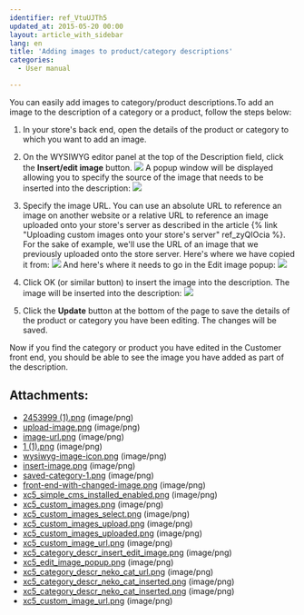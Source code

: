 ```yaml
---
identifier: ref_VtuUJTh5
updated_at: 2015-05-20 00:00
layout: article_with_sidebar
lang: en
title: 'Adding images to product/category descriptions'
categories:
  - User manual

---
```



You can easily add images to category/product descriptions.To add an image to the description of a category or a product, follow the steps below:

1.  In your store's back end, open the details of the product or category to which you want to add an image. 
2.  On the WYSIWYG editor panel at the top of the Description field, click the **Insert/edit image** button.
    ![]({{site.baseurl}}/attachments/6389867/8717805.png?effects=drop-shadow)
    A popup window will be displayed allowing you to specify the source of the image that needs to be inserted into the description:
    ![]({{site.baseurl}}/attachments/6389867/8717806.png?effects=drop-shadow)
3.  Specify the image URL. You can use an absolute URL to reference an image on another website or a relative URL to reference an image uploaded onto your store's server as described in the article {% link "Uploading custom images onto your store's server" ref_zyQIOcia %}. For the sake of example, we'll use the URL of an image that we previously uploaded onto the store server. Here's where we have copied it from:
    ![]({{site.baseurl}}/attachments/6389867/8717799.png?effects=drop-shadow)
    And here's where it needs to go in the Edit image popup:
    ![]({{site.baseurl}}/attachments/6389867/8717807.png?effects=drop-shadow)
4.  Click OK (or similar button) to insert the image into the description. The image will be inserted into the description:
    ![]({{site.baseurl}}/attachments/6389867/8717808.png?effects=drop-shadow)

5.  Click the **Update** button at the bottom of the page to save the details of the product or category you have been editing. The changes will be saved. 

Now if you find the category or product you have edited in the Customer front end, you should be able to see the image you have added as part of the description.

## Attachments:

* [2453999 (1).png]({{site.baseurl}}/attachments/6389867/6586592.png) (image/png)
* [upload-image.png]({{site.baseurl}}/attachments/6389867/6586593.png) (image/png)
* [image-url.png]({{site.baseurl}}/attachments/6389867/6586594.png) (image/png)
* [1 (1).png]({{site.baseurl}}/attachments/6389867/6586595.png) (image/png)
* [wysiwyg-image-icon.png]({{site.baseurl}}/attachments/6389867/6586596.png) (image/png)
* [insert-image.png]({{site.baseurl}}/attachments/6389867/6586597.png) (image/png)
* [saved-category-1.png]({{site.baseurl}}/attachments/6389867/6586598.png) (image/png)
* [front-end-with-changed-image.png]({{site.baseurl}}/attachments/6389867/6586599.png) (image/png)
* [xc5_simple_cms_installed_enabled.png]({{site.baseurl}}/attachments/6389867/8717776.png) (image/png)
* [xc5_custom_images.png]({{site.baseurl}}/attachments/6389867/8717777.png) (image/png)
* [xc5_custom_images_select.png]({{site.baseurl}}/attachments/6389867/8717778.png) (image/png)
* [xc5_custom_images_upload.png]({{site.baseurl}}/attachments/6389867/8717792.png) (image/png)
* [xc5_custom_images_uploaded.png]({{site.baseurl}}/attachments/6389867/8717793.png) (image/png)
* [xc5_custom_image_url.png]({{site.baseurl}}/attachments/6389867/8717810.png) (image/png)
* [xc5_category_descr_insert_edit_image.png]({{site.baseurl}}/attachments/6389867/8717805.png) (image/png)
* [xc5_edit_image_popup.png]({{site.baseurl}}/attachments/6389867/8717806.png) (image/png)
* [xc5_category_descr_neko_cat_url.png]({{site.baseurl}}/attachments/6389867/8717807.png) (image/png)
* [xc5_category_descr_neko_cat_inserted.png]({{site.baseurl}}/attachments/6389867/8717809.png) (image/png)
* [xc5_category_descr_neko_cat_inserted.png]({{site.baseurl}}/attachments/6389867/8717808.png) (image/png)
* [xc5_custom_image_url.png]({{site.baseurl}}/attachments/6389867/8717799.png) (image/png)